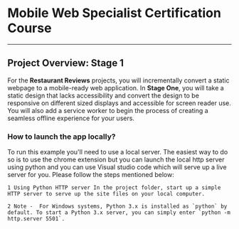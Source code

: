 # Mobile Web Specialist Certification Course
---


## Project Overview: Stage 1

For the **Restaurant Reviews** projects, you will incrementally convert a static webpage to a mobile-ready web application. In **Stage One**, you will take a static design that lacks accessibility and convert the design to be responsive on different sized displays and accessible for screen reader use. You will also add a service worker to begin the process of creating a seamless offline experience for your users.

### How to launch the app locally?

To run this example you'll need to use a local server. The easiest way to do so is to use the chrome extension but you can launch the local http server using python and you can use Visual studio code which will serve up a live server for you. Please follow the steps mentioned below:

    1 Using Python HTTP server In the project folder, start up a simple HTTP server to serve up the site files on your local computer. 

    2 Note -  For Windows systems, Python 3.x is installed as `python` by default. To start a Python 3.x server, you can simply enter `python -m http.server 5501`.


